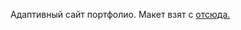Адаптивный сайт портфолио. Макет взят с <a href="https://blog.maxgraph.ru/besplatnye-makety-figma-dlya-verstki-sajta/">отсюда.</a>
